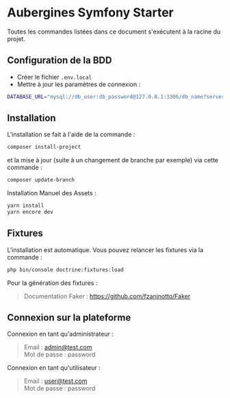# Aubergines Symfony Starter

Toutes les commandes listées dans ce document s'exécutent à la racine du projet.

## Configuration de la BDD

- Créer le fichier `.env.local`
- Mettre à jour les paramètres de connexion : 

```bash
DATABASE_URL="mysql://db_user:db_password@127.0.0.1:3306/db_name?serverVersion=5.7"
```

## Installation

L'installation se fait à l'aide de la commande :

```bash
composer install-project
```

et la mise à jour (suite à un changement de branche par exemple) via cette commande :

```bash
composer update-branch
```

Installation Manuel des Assets :

```bash
yarn install
yarn encore dev
```

## Fixtures

L'installation est automatique.
Vous pouvez relancer les fixtures via la commande :

```bash
php bin/console doctrine:fixtures:load
```

Pour la génération des fixtures :

> Documentation Faker : https://github.com/fzaninotto/Faker

## Connexion sur la plateforme

Connexion en tant qu'administrateur :

> Email : admin@test.com \
> Mot de passe : password

Connexion en tant qu'utilisateur :

> Email : user@test.com \
> Mot de passe : password
